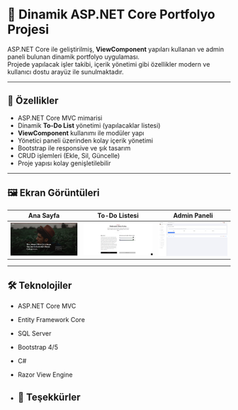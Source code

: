 # 🚀 Dinamik ASP.NET Core Portfolyo Projesi

ASP.NET Core ile geliştirilmiş, **ViewComponent** yapıları kullanan ve admin paneli bulunan dinamik portfolyo uygulaması.  
Projede yapılacak işler takibi, içerik yönetimi gibi özellikler modern ve kullanıcı dostu arayüz ile sunulmaktadır.

---

## 📌 Özellikler

- ASP.NET Core MVC mimarisi  
- Dinamik **To-Do List** yönetimi (yapılacaklar listesi)  
- **ViewComponent** kullanımı ile modüler yapı  
- Yönetici paneli üzerinden kolay içerik yönetimi  
- Bootstrap ile responsive ve şık tasarım  
- CRUD işlemleri (Ekle, Sil, Güncelle)  
- Proje yapısı kolay genişletilebilir

---

## 🖼️ Ekran Görüntüleri

| Ana Sayfa | To-Do Listesi | Admin Paneli |
|:---------:|:-------------:|:------------:|
| ![Ana Sayfa](ss/anasayfa.png) | ![Hakkımda](ss/hakkimda.png) | ![Admin Panel](ss/admin-paneli.png) |

---

## 🛠️ Teknolojiler

- ASP.NET Core MVC  
- Entity Framework Core  
- SQL Server  
- Bootstrap 4/5  
- C#  
- Razor View Engine

- ## 🙏 Teşekkürler
